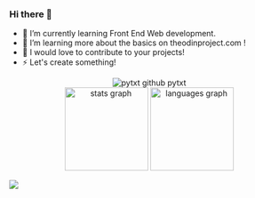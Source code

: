 ### Hi there 👋

 - 🔭 I’m currently learning Front End Web development.
 - 🌱 I’m learning more about the basics on theodinproject.com !
 - 🤝 I would love to contribute to your projects!
 - ⚡️ Let's create something!
<div align= "center">
<picture>
    <source media="(prefers-color-scheme: dark)"
      srcset="https://github-readme-activity-graph.vercel.app/graph?username=pytxt&theme=github&height=250" />
    <source media="(prefers-color-scheme: light)"
      srcset="https://github-readme-activity-graph.vercel.app/graph?username=pytxt&bg_color=F6F8FA&color=708090&line=24292e&point=24292e&area=true&hide_border=true&height=250" />
    <img src="https://github-readme-activity-graph.vercel.app/graph?username=pytxt&bg_color=F6F8FA&color=708090&line=24292e&point=24292e&area=true&hide_border=true&height=250" alt="pytxt github pytxt" />
  </picture>
</div>


<div align="center">
  <img src="https://github-readme-stats.vercel.app/api?username=pytxt&hide_title=false&hide_rank=false&show_icons=true&include_all_commits=true&count_private=true&disable_animations=false&theme=dracula&locale=en&hide_border=false" height="150" alt="stats graph"  />
  <img src="https://github-readme-stats.vercel.app/api/top-langs?username=pytxt&locale=en&hide_title=false&layout=compact&card_width=320&langs_count=5&theme=dracula&hide_border=false" height="150" alt="languages graph"  />
</div>

![](https://komarev.com/ghpvc/?username=pytxt)
